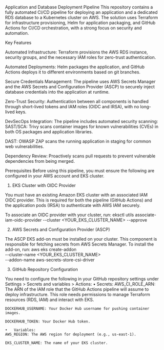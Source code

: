 Application and Database Deployment Pipeline This repository contains a fully automated CI/CD pipeline for deploying an application and a dedicated RDS database to a Kubernetes cluster on AWS. The solution uses Terraform for infrastructure provisioning, Helm for application packaging, and GitHub Actions for CI/CD orchestration, with a strong focus on security and automation. 

Key Features

Automated Infrastructure: Terraform provisions the AWS RDS instance, security groups, and the necessary IAM roles for zero-trust authentication.

Automated Deployments: Helm packages the application, and GitHub Actions deploys it to different environments based on git branches.

Secure Credentials Management: The pipeline uses AWS Secrets Manager and the AWS Secrets and Configuration Provider (ASCP) to securely inject database credentials into the application at runtime. 

Zero-Trust Security: Authentication between all components is handled through short-lived tokens and IAM roles (OIDC and IRSA), with no long-lived keys. 

DevSecOps Integration: The pipeline includes automated security scanning: 
SAST/SCA: Trivy scans container images for known vulnerabilities (CVEs) in both OS packages and application libraries. 

DAST: OWASP ZAP scans the running application in staging for common web vulnerabilities. 

Dependency Review: Proactively scans pull requests to prevent vulnerable dependencies from being merged. 

Prerequisites
Before using this pipeline, you must ensure the following are configured in your AWS account and EKS cluster. 

1. EKS Cluster with OIDC Provider 

You must have an existing Amazon EKS cluster with an associated IAM OIDC provider. This is required for both the pipeline (GitHub Actions) and the application pods (IRSA) to authenticate with AWS IAM securely. 

To associate an OIDC provider with your cluster, run: 
eksctl utils associate-iam-oidc-provider --cluster <YOUR_EKS_CLUSTER_NAME> --approve 

2. AWS Secrets and Configuration Provider (ASCP)

The ASCP EKS add-on must be installed on your cluster. This component is responsible for fetching secrets from AWS Secrets Manager.
To install the add-on, run:
aws eks create-addon \
    --cluster-name <YOUR_EKS_CLUSTER_NAME> \
    --addon-name aws-secrets-store-csi-driver

3. GitHub Repository Configuration
   
You need to configure the following in your GitHub repository settings under Settings > Secrets and variables > Actions:
	•	Secrets:
	AWS_CI_ROLE_ARN: The ARN of the IAM role that the GitHub Actions pipeline will assume to deploy infrastructure. This role needs permissions to manage Terraform resources (RDS, IAM)    and interact with EKS. 
 
	DOCKERHUB_USERNAME: Your Docker Hub username for pushing container images.
 
	DOCKERHUB_TOKEN: Your Docker Hub token.
 
	•	Variables:
	AWS_REGION: The AWS region for deployment (e.g., us-east-1).
 
	EKS_CLUSTER_NAME: The name of your EKS cluster. 

